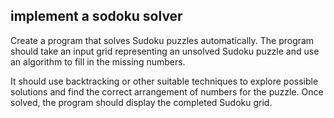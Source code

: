 ## implement a sodoku solver
Create a program that solves Sudoku puzzles automatically. The program should take an input grid representing an unsolved Sudoku puzzle and use an algorithm to fill in the missing numbers.

 

It should use backtracking or other suitable techniques to explore possible solutions and find the correct arrangement of numbers for the puzzle. Once solved, the program should display the completed Sudoku grid.

